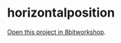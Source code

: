horizontalposition
=====

[Open this project in 8bitworkshop](http://8bitworkshop.com/redir.html?platform=vcs&githubURL=https%3A%2F%2Fgithub.com%2Fjacquesvb%2Fhorizontalposition&file=horizontalposition.asm).
